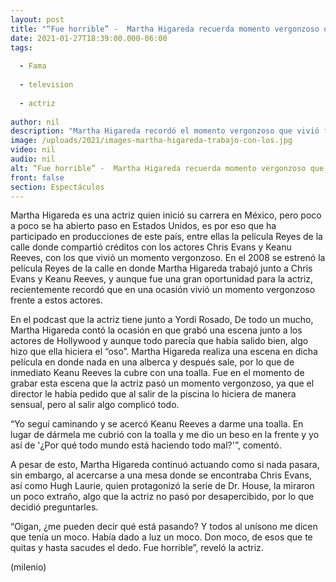 ```yaml
---
layout: post
title: "“Fue horrible” -  Martha Higareda recuerda momento vergonzoso que pasó frente a Chris Evan y Keanu Reeves"
date: 2021-01-27T18:39:00.000-06:00
tags:
  
  - Fama
  
  - television
  
  - actriz
  
author: nil
description: "Martha Higareda recordó el momento vergonzoso que vivió frente a Chris Evans y Keanu Reeves. "
image: /uploads/2021/images-martha-higareda-trabajo-con-los.jpg
video: nil
audio: nil
alt: “Fue horrible” -  Martha Higareda recuerda momento vergonzoso que pasó frente a Chris Evan y Keanu Reeves
front: false
section: Espectáculos
---
```


Martha Higareda es una actriz quien inició su carrera en México, pero poco a poco se ha abierto paso en Estados Unidos, es por eso que ha participado en producciones de este país, entre ellas la película Reyes de la calle donde compartió créditos con los actores Chris Evans y Keanu Reeves, con los que vivió un momento vergonzoso. En el 2008 se estrenó la película Reyes de la calle en donde Martha Higareda trabajó junto a Chris Evans y Keanu Reeves, y aunque fue una gran oportunidad para la actriz, recientemente recordó que en una ocasión vivió un momento vergonzoso frente a estos actores.

En el podcast que la actriz tiene junto a Yordi Rosado, De todo un mucho, Martha Higareda contó la ocasión en que grabó una escena junto a los actores de Hollywood y aunque todo parecía que había salido bien, algo hizo que ella hiciera el “oso”. Martha Higareda realiza una escena en dicha película en donde nada en una alberca y después sale, por lo que de inmediato Keanu Reeves la cubre con una toalla. Fue en el momento de grabar esta escena que la actriz pasó un momento vergonzoso, ya que el director le había pedido que al salir de la piscina lo hiciera de manera sensual, pero al salir algo complicó todo. 

“Yo seguí caminando y se acercó Keanu Reeves a darme una toalla. En lugar de dármela me cubrió con la toalla y me dio un beso en la frente y yo así de '¿Por qué todo mundo está haciendo todo mal?'”, comentó. 

A pesar de esto, Martha Higareda continuó actuando como si nada pasara, sin embargo, al acercarse a una mesa donde se encontraba Chris Evans, así como Hugh Laurie, quien protagonizó la serie de Dr. House, la miraron un poco extraño, algo que la actriz no pasó por desapercibido, por lo que decidió preguntarles. 

“Oigan, ¿me pueden decir qué está pasando? Y todos al unísono me dicen que tenía un moco. Había dado a luz un moco. Don moco, de esos que te quitas y hasta sacudes el dedo. Fue horrible”, reveló la actriz. 

(milenio)